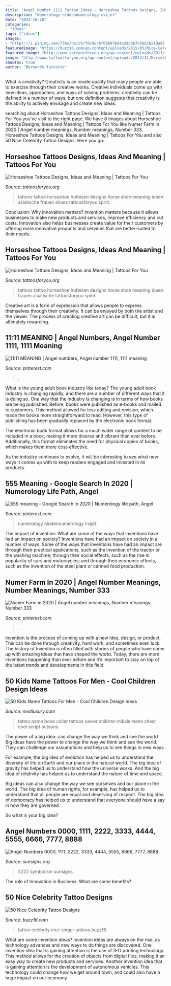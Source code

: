 ```yaml
---
title: "Angel Number 1111 Tattoo Ideas ~ Horseshoe Tattoos Designs, Ideas And Meaning"
description: "Numerology hiddennumerology cvijet"
date: "2022-10-28"
categories:
- "ideas"
tags: ["ideas"]
images:
- "https://i.pinimg.com/736x/de/cb/f0/decbf09b878d4e29dab7e58b1ba19a85.jpg"
featuredImage: "https://buzz16.com/wp-content/uploads/2015/05/Nice-Celebrity-Tattoo-Designs0021.jpg"
featured_image: "http://www.tattoosforyou.org/wp-content/uploads/2013/11/Horseshoe-Tattoo-Ideas.jpg"
image: "http://www.tattoosforyou.org/wp-content/uploads/2013/11/Horseshoe-Tattoo-Ideas-768x1024.jpg"
ShowToc: true
author: "Bernardo Turcotte"
---
```



What is creativity?
Creativity is an innate quality that many people are able to exercise through their creative works. Creative individuals come up with new ideas, approaches, and ways of solving problems. creativity can be defined in a number of ways, but one definition suggests that creativity is the ability to actively envisage and create new ideas.

	

		
searching about Horseshoe Tattoos Designs, Ideas and Meaning | Tattoos For You you've visit to the right page. We have 8 Images about Horseshoe Tattoos Designs, Ideas and Meaning | Tattoos For You like Numer Farm in 2020 | Angel number meanings, Number meanings, Number 333, Horseshoe Tattoos Designs, Ideas and Meaning | Tattoos For You and also 50 Nice Celebrity Tattoo Designs. Here you go:
		
    
## Horseshoe Tattoos Designs, Ideas And Meaning | Tattoos For You

<img loading=lazy src="http://www.tattoosforyou.org/wp-content/uploads/2013/11/Horseshoe-Tattoo-Ideas.jpg" onerror="this.onerror=null;this.src='https://tse4.mm.bing.net/th?id=OIP.4ZlbxeZ1WiHAJL5RkubIMwHaJ4&amp;pid=15.1';" alt="Horseshoe Tattoos Designs, Ideas and Meaning | Tattoos For You">

_Source: tattoosforyou.org_

>tattoos tattoo horseshoe hufeisen designs horse shoe meaning ideen asiatische frauen shoes tattoosforyou spirit. 

	

Conclusion: Why innovation matters?
Invention matters because it allows businesses to make new products and services, improve efficiency and cut costs. Innovation also helps businesses create value for their customers by offering more innovative products and services that are better-suited to their needs.

    
## Horseshoe Tattoos Designs, Ideas And Meaning | Tattoos For You

<img loading=lazy src="http://www.tattoosforyou.org/wp-content/uploads/2013/11/Horseshoe-Tattoo-Ideas-768x1024.jpg" onerror="this.onerror=null;this.src='https://tse4.mm.bing.net/th?id=OIP.z7WQz9qpm-SjlHOIjTMaXgHaJ4&amp;pid=15.1';" alt="Horseshoe Tattoos Designs, Ideas and Meaning | Tattoos For You">

_Source: tattoosforyou.org_

>tattoos tattoo horseshoe hufeisen designs horse shoe meaning ideen frauen asiatische tattoosforyou spirit. 

	

Creative art is a form of expression that allows people to express themselves through their creativity. It can be enjoyed by both the artist and the viewer. The process of creating creative art can be difficult, but it is ultimately rewarding.

    
## 11:11 MEANING | Angel Numbers, Angel Number 1111, 1111 Meaning

<img loading=lazy src="https://i.pinimg.com/736x/de/cb/f0/decbf09b878d4e29dab7e58b1ba19a85.jpg" onerror="this.onerror=null;this.src='https://tse1.mm.bing.net/th?id=OIP.DhvZaCTS8skWaovGQQgGdQHaLH&amp;pid=15.1';" alt="11:11 MEANING | Angel numbers, Angel number 1111, 1111 meaning">

_Source: pinterest.com_

>. 

	

What is the young adult book industry like today?
The young adult book industry is changing rapidly, and there are a number of different ways that it is doing so. One way that the industry is changing is in terms of how books are being published. 
Before, books were published as e-books and mailed to customers. This method allowed for less editing and revision, which made the books more straightforward to read. However, this type of publishing has been gradually replaced by the electronic book format. 

The electronic book format allows for a much wider range of content to be included in a book, making it more diverse and vibrant than ever before. Additionally, this format eliminates the need for physical copies of books, which makes them more cost-effective. 

As the industry continues to evolve, it will be interesting to see what new ways it comes up with to keep readers engaged and invested in its products.

    
## 555 Meaning - Google Search In 2020 | Numerology Life Path, Angel

<img loading=lazy src="https://i.pinimg.com/originals/ec/6c/d9/ec6cd98014442945ff3f6161eeb81d7f.jpg" onerror="this.onerror=null;this.src='https://tse3.mm.bing.net/th?id=OIP.MMfmLfSEaoMR6IE5egTlhwHaLG&amp;pid=15.1';" alt="555 meaning - Google Search in 2020 | Numerology life path, Angel">

_Source: pinterest.com_

>numerology hiddennumerology cvijet. 

	

The impact of invention: What are some of the ways that inventions have had an impact on society?
Inventions have had an impact on society in a number of ways. Some of the ways that inventions have had an impact are through their practical applications, such as the invention of the tractor or the washing machine; through their social effects, such as the rise in popularity of cars and motorcycles; and through their economic effects, such as the invention of the steel plant or canned food production.

    
## Numer Farm In 2020 | Angel Number Meanings, Number Meanings, Number 333

<img loading=lazy src="https://i.pinimg.com/736x/59/c0/5a/59c05abb6f119f895c6f5d93fb1bf715.jpg" onerror="this.onerror=null;this.src='https://tse2.mm.bing.net/th?id=OIP.NkLI7m2VNCb1Xp_K3xdhngHaLG&amp;pid=15.1';" alt="Numer Farm in 2020 | Angel number meanings, Number meanings, Number 333">

_Source: pinterest.com_

>. 

	

Invention is the process of coming up with a new idea, design, or product. This can be done through creativity, hard work, and sometimes even luck. The history of Invention is often filled with stories of people who have come up with amazing ideas that have shaped the world. Today, there are more inventions happening than ever before and it’s important to stay on top of the latest trends and developments in this field.

    
## 50 Kids Name Tattoos For Men - Cool Children Design Ideas

<img loading=lazy src="http://nextluxury.com/wp-content/uploads/mens-xavier-kids-name-script-collar-bone-tattoo.jpg" onerror="this.onerror=null;this.src='https://tse4.mm.bing.net/th?id=OIP.ZSabzIwY49mNHSNsGxjmaQHaGs&amp;pid=15.1';" alt="50 Kids Name Tattoos For Men - Cool Children Design Ideas">

_Source: nextluxury.com_

>tattoo name bone collar tattoos xavier children initials mens chest cool script outsons. 

	

The power of a big idea: can change the way we think and see the world
Big ideas have the power to change the way we think and see the world. They can challenge our assumptions and help us to see things in new ways.


For example, the big idea of evolution has helped us to understand the diversity of life on Earth and our place in the natural world. The big idea of gravity has helped us to understand how the universe works. And the big idea of relativity has helped us to understand the nature of time and space.



Big ideas can also change the way we see ourselves and our place in the world. The big idea of human rights, for example, has helped us to understand that all people are equal and deserving of respect. The big idea of democracy has helped us to understand that everyone should have a say in how they are governed.



So what is your big idea?

    
## Angel Numbers 0000, 1111, 2222, 3333, 4444, 5555, 6666, 7777, 8888

<img loading=lazy src="https://www.sunsigns.org/wp-content/uploads/2020/06/symbolism_and_meanings_of_angel_numbers_0000_1111_2222_3333_4444_5555_6666_7777_8888_9999.jpg" onerror="this.onerror=null;this.src='https://tse2.mm.bing.net/th?id=OIP.ASs15Tax11was3mZolrN1wHaD8&amp;pid=15.1';" alt="Angel Numbers 0000, 1111, 2222, 3333, 4444, 5555, 6666, 7777, 8888">

_Source: sunsigns.org_

>2222 symbolism sunsigns. 

	

The role of Innovation in Business: What are some benefits?
 

    
## 50 Nice Celebrity Tattoo Designs

<img loading=lazy src="https://buzz16.com/wp-content/uploads/2015/05/Nice-Celebrity-Tattoo-Designs0021.jpg" onerror="this.onerror=null;this.src='https://tse4.mm.bing.net/th?id=OIP.W9wGX7QdS79UB6UYrNYSTgHaLd&amp;pid=15.1';" alt="50 Nice Celebrity Tattoo Designs">

_Source: buzz16.com_

>tattoo celebrity nice singer tattoos buzz16. 

	

What are some invention ideas?
Invention ideas are always on the rise, as technology advances and new ways to do things are discovered. One invention idea that is gaining attention is the use of 3-D printing technology. This method allows for the creation of objects from digital files, making it an easy way to create new products and services. Another invention idea that is gaining attention is the development of autonomous vehicles. This technology could change how we get around town, and could also have a huge impact on our economy.

